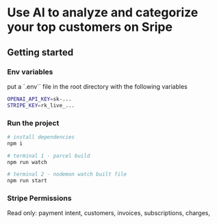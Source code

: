 # Use AI to analyze and categorize your top customers on Sripe

## Getting started 

### Env variables 
put a `.env`` file in the root directory with the following variables

```bash
OPENAI_API_KEY=sk-...
STRIPE_KEY=rk_live_...
```

### Run the project

```bash
# install dependencies
npm i

# terminal 1 - parcel build
npm run watch 

# terminal 2 - nodemon watch built file
npm run start
```

### Stripe Permissions 
Read only: payment intent, customers, invoices, subscriptions, charges,

